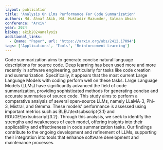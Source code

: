 ```yaml
---
layout: publication
title: 'Analysis On Llms Performance For Code Summarization'
authors: Md. Ahnaf Akib, Md. Muktadir Mazumder, Salman Ahsan
conference: "Arxiv"
year: 2024
bibkey: akib2024analysis
additional_links:
  - {name: "Paper", url: "https://arxiv.org/abs/2412.17094"}
tags: ['Applications', 'Tools', 'Reinforcement Learning']
---
```

Code summarization aims to generate concise natural language descriptions for
source code. Deep learning has been used more and more recently in software
engineering, particularly for tasks like code creation and summarization.
Specifically, it appears that the most current Large Language Models with
coding perform well on these tasks. Large Language Models (LLMs) have
significantly advanced the field of code summarization, providing sophisticated
methods for generating concise and accurate summaries of source code. This
study aims to perform a comparative analysis of several open-source LLMs,
namely LLaMA-3, Phi-3, Mistral, and Gemma. These models' performance is
assessed using important metrics such as BLEU\textsubscript\{3.1\} and
ROUGE\textsubscript\{3.2\}.
  Through this analysis, we seek to identify the strengths and weaknesses of
each model, offering insights into their applicability and effectiveness in
code summarization tasks. Our findings contribute to the ongoing development
and refinement of LLMs, supporting their integration into tools that enhance
software development and maintenance processes.
